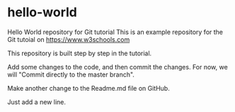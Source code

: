 # hello-world

Hello World repository for Git tutorial
This is an example repository for the Git tutoial on https://www.w3schools.com

This repository is built step by step in the tutorial.

Add some changes to the code, and then commit the changes. For now, we will "Commit directly to the master branch".

Make another change to the Readme.md file on GitHub.

Just add a new line.

